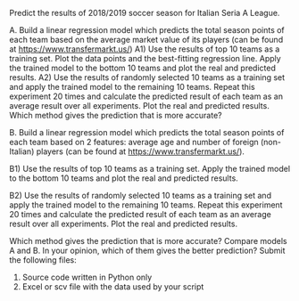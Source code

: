 Predict the results of 2018/2019 soccer season for Italian Seria A League.

A.	Build a linear regression model which predicts the total season points of each team based on the average market value of its players (can be found at https://www.transfermarkt.us/)
A1) Use the results of top 10 teams as a training set. Plot the data points and the best-fitting regression line. Apply the trained model to the bottom 10 teams and plot the real and predicted results. 
A2) Use the results of randomly selected 10 teams as a training set and apply the trained model to the remaining 10 teams. Repeat this experiment 20 times and calculate the predicted result of each team as an average result over all experiments. Plot the real and predicted results. 
Which method gives the prediction that is more accurate? 


B.	Build a linear regression model which predicts the total season points of each team based on 2 features: average age and number of foreign (non-Italian) players (can be found at https://www.transfermarkt.us/).  

B1) Use the results of top 10 teams as a training set. Apply the trained model to the bottom 10 teams and plot the real and predicted results. 

B2) Use the results of randomly selected 10 teams as a training set and apply the trained model to the remaining 10 teams. Repeat this experiment 20 times and calculate the predicted result of each team as an average result over all experiments. Plot the real and predicted results.

Which method gives the prediction that is more accurate?
Compare models A and B. In your opinion, which of them gives the better prediction?
Submit the following files:
1)	Source code written in Python only
2)	Excel or scv file with the data used by your script
